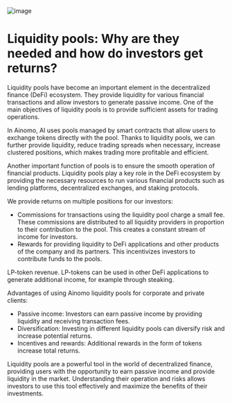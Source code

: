 <img src="" alt="image">
<br>
<h1>Liquidity pools: Why are they needed and how do investors get returns?</h1>
<p>Liquidity pools have become an important element in the decentralized finance (DeFi) ecosystem. They provide liquidity for various financial transactions and allow investors to generate passive income. One of the main objectives of liquidity pools is to provide sufficient assets for trading operations.</p>
<p>In Ainomo, AI uses pools managed by smart contracts that allow users to exchange tokens directly with the pool. Thanks to liquidity pools, we can further provide liquidity, reduce trading spreads when necessary, increase clustered positions, which makes trading more profitable and efficient.</p>
<p>Another important function of pools is to ensure the smooth operation of financial products. Liquidity pools play a key role in the DeFi ecosystem by providing the necessary resources to run various financial products such as lending platforms, decentralized exchanges, and staking protocols.</p>
<p>We provide returns on multiple positions for our investors:</p>
<ul>
<li>Commissions for transactions using the liquidity pool charge a small fee. These commissions are distributed to all liquidity providers in proportion to their contribution to the pool. This creates a constant stream of income for investors.</li>
<li>Rewards for providing liquidity to DeFi applications and other products of the company and its partners. This incentivizes investors to contribute funds to the pools.</li>
</ul>
<p>LP-token revenue. LP-tokens can be used in other DeFi applications to generate additional income, for example through steaking.</p>
<p>Advantages of using Ainomo liquidity pools for corporate and private clients:</p>
<ul>
<li>Passive income: Investors can earn passive income by providing liquidity and receiving transaction fees.</li>
<li>Diversification: Investing in different liquidity pools can diversify risk and increase potential returns.</li>
<li>Incentives and rewards: Additional rewards in the form of tokens increase total returns.</li>
</ul>
<p>Liquidity pools are a powerful tool in the world of decentralized finance, providing users with the opportunity to earn passive income and provide liquidity in the market. Understanding their operation and risks allows investors to use this tool effectively and maximize the benefits of their investments.</p>